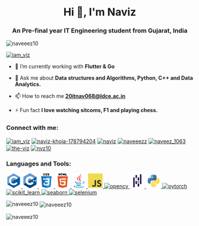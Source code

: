 <h1 align="center">Hi 👋, I'm Naviz</h1>
<h3 align="center">An Pre-final year IT Engineering student from Gujarat, India</h3>

<p align="left"> <img src="https://komarev.com/ghpvc/?username=naveeez10&label=Profile%20views&color=0e75b6&style=flat" alt="naveeez10" /> </p>

<p align="left"> <a href="https://twitter.com/iam_viz" target="blank"><img src="https://img.shields.io/twitter/follow/iam_viz?logo=twitter&style=for-the-badge" alt="iam_viz" /></a> </p>

- 🌱 I’m currently working with **Flutter & Go**

- 💬 Ask me about **Data structures and Algorithms, Python, C++ and Data Analytics.**

- 📫 How to reach me **20itnav068@ldce.ac.in**

- ⚡ Fun fact **I love watching sitcoms, F1 and playing chess.**

<h3 align="left">Connect with me:</h3>
<p align="left">
<a href="https://twitter.com/iam_viz" target="blank"><img align="center" src="https://raw.githubusercontent.com/rahuldkjain/github-profile-readme-generator/master/src/images/icons/Social/twitter.svg" alt="iam_viz" height="30" width="40" /></a>
<a href="https://linkedin.com/in/naviz-khoja-178794204" target="blank"><img align="center" src="https://raw.githubusercontent.com/rahuldkjain/github-profile-readme-generator/master/src/images/icons/Social/linked-in-alt.svg" alt="naviz-khoja-178794204" height="30" width="40" /></a>
<a href="https://kaggle.com/naviz" target="blank"><img align="center" src="https://raw.githubusercontent.com/rahuldkjain/github-profile-readme-generator/master/src/images/icons/Social/kaggle.svg" alt="naviz" height="30" width="40" /></a>
<a href="https://instagram.com/naveeezz" target="blank"><img align="center" src="https://raw.githubusercontent.com/rahuldkjain/github-profile-readme-generator/master/src/images/icons/Social/instagram.svg" alt="naveeezz" height="30" width="40" /></a>
<a href="https://www.codechef.com/users/naveez_1063" target="blank"><img align="center" src="https://cdn.jsdelivr.net/npm/simple-icons@3.1.0/icons/codechef.svg" alt="naveez_1063" height="30" width="40" /></a>
<a href="https://codeforces.com/profile/the-viz" target="blank"><img align="center" src="https://raw.githubusercontent.com/rahuldkjain/github-profile-readme-generator/master/src/images/icons/Social/codeforces.svg" alt="the-viz" height="30" width="40" /></a>
<a href="https://www.leetcode.com/nvz10" target="blank"><img align="center" src="https://raw.githubusercontent.com/rahuldkjain/github-profile-readme-generator/master/src/images/icons/Social/leet-code.svg" alt="nvz10" height="30" width="40" /></a>
</p>

<h3 align="left">Languages and Tools:</h3>
<p align="left"> <a href="https://www.cprogramming.com/" target="_blank" rel="noreferrer"> <img src="https://raw.githubusercontent.com/devicons/devicon/master/icons/c/c-original.svg" alt="c" width="40" height="40"/> </a> <a href="https://www.w3schools.com/cpp/" target="_blank" rel="noreferrer"> <img src="https://raw.githubusercontent.com/devicons/devicon/master/icons/cplusplus/cplusplus-original.svg" alt="cplusplus" width="40" height="40"/> </a> <a href="https://www.w3schools.com/css/" target="_blank" rel="noreferrer"> <img src="https://raw.githubusercontent.com/devicons/devicon/master/icons/css3/css3-original-wordmark.svg" alt="css3" width="40" height="40"/> </a> <a href="https://www.w3.org/html/" target="_blank" rel="noreferrer"> <img src="https://raw.githubusercontent.com/devicons/devicon/master/icons/html5/html5-original-wordmark.svg" alt="html5" width="40" height="40"/> </a> <a href="https://www.java.com" target="_blank" rel="noreferrer"> <img src="https://raw.githubusercontent.com/devicons/devicon/master/icons/java/java-original.svg" alt="java" width="40" height="40"/> </a> <a href="https://developer.mozilla.org/en-US/docs/Web/JavaScript" target="_blank" rel="noreferrer"> <img src="https://raw.githubusercontent.com/devicons/devicon/master/icons/javascript/javascript-original.svg" alt="javascript" width="40" height="40"/> </a> <a href="https://opencv.org/" target="_blank" rel="noreferrer"> <img src="https://www.vectorlogo.zone/logos/opencv/opencv-icon.svg" alt="opencv" width="40" height="40"/> </a> <a href="https://pandas.pydata.org/" target="_blank" rel="noreferrer"> <img src="https://raw.githubusercontent.com/devicons/devicon/2ae2a900d2f041da66e950e4d48052658d850630/icons/pandas/pandas-original.svg" alt="pandas" width="40" height="40"/> </a> <a href="https://www.python.org" target="_blank" rel="noreferrer"> <img src="https://raw.githubusercontent.com/devicons/devicon/master/icons/python/python-original.svg" alt="python" width="40" height="40"/> </a> <a href="https://pytorch.org/" target="_blank" rel="noreferrer"> <img src="https://www.vectorlogo.zone/logos/pytorch/pytorch-icon.svg" alt="pytorch" width="40" height="40"/> </a> <a href="https://scikit-learn.org/" target="_blank" rel="noreferrer"> <img src="https://upload.wikimedia.org/wikipedia/commons/0/05/Scikit_learn_logo_small.svg" alt="scikit_learn" width="40" height="40"/> </a> <a href="https://seaborn.pydata.org/" target="_blank" rel="noreferrer"> <img src="https://seaborn.pydata.org/_images/logo-mark-lightbg.svg" alt="seaborn" width="40" height="40"/> </a> <a href="https://www.selenium.dev" target="_blank" rel="noreferrer"> <img src="https://raw.githubusercontent.com/detain/svg-logos/780f25886640cef088af994181646db2f6b1a3f8/svg/selenium-logo.svg" alt="selenium" width="40" height="40"/> </a> </p>

<p><img align="left" src="https://github-readme-stats.vercel.app/api/top-langs?username=naveeez10&show_icons=true&locale=en&layout=compact" alt="naveeez10" /></p>

<p>&nbsp;<img align="center" src="https://github-readme-stats.vercel.app/api?username=naveeez10&show_icons=true&locale=en" alt="naveeez10" /></p>

<p><img align="center" src="https://github-readme-streak-stats.herokuapp.com/?user=naveeez10&" alt="naveeez10" /></p>

